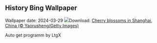 ## History Bing Wallpaper
Wallpaper date: 2024-03-29
![](https://www.bing.com/th?id=OHR.ShanghaiBlossoms_EN-CA6737374745_UHD.jpg&w=1000)Download: [Cherry blossoms in Shanghai, China (© Yaorusheng/Getty Images)](https://www.bing.com/th?id=OHR.ShanghaiBlossoms_EN-CA6737374745_UHD.jpg)

Auto get programm by LtgX
